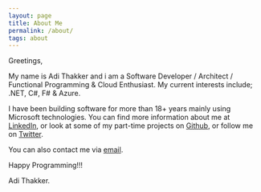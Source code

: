 ```yaml
---
layout: page
title: About Me
permalink: /about/
tags: about
---
```







Greetings, 

My name is Adi Thakker and i am a Software Developer / Architect / Functional Programming & Cloud Enthusiast. My current interests include; .NET, C#, F# & Azure. 

I have been building software for more than 18+ years mainly using Microsoft technologies. You can find more information about me at [LinkedIn](https://www.linkedin.com/in/{{site.linkedin_username}}), or look at some of my part-time projects on [Github](https://github.com/{{site.github_username}}), or follow me on [Twitter](https://twitter.com/{{site.twitter_username}}).


You can also contact me via [email](mailto:{{site.email}}).

Happy Programming!!!

Adi Thakker.

